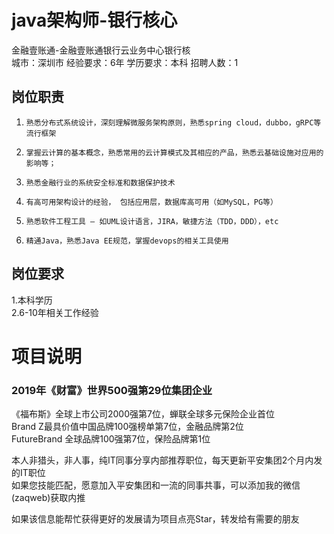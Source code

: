 # java架构师-银行核心
金融壹账通-金融壹账通银行云业务中心银行核  
城市：深圳市 经验要求：6年 学历要求：本科  招聘人数：1

## 岗位职责
1.     熟悉分布式系统设计，深刻理解微服务架构原则，熟悉spring cloud，dubbo，gRPC等流行框架   
2.     掌握云计算的基本概念，熟悉常用的云计算模式及其相应的产品，熟悉云基础设施对应用的影响等；   
3.     熟悉金融行业的系统安全标准和数据保护技术   
4.     有高可用架构设计的经验， 包括应用层，数据库高可用（如MySQL，PG等）   
5.     熟悉软件工程工具 – 如UML设计语言，JIRA，敏捷方法（TDD，DDD），etc   
6.     精通Java，熟悉Java EE规范，掌握devops的相关工具使用

## 岗位要求
1.本科学历   
2.6-10年相关工作经验

# 项目说明

### 2019年《财富》世界500强第29位集团企业
《福布斯》全球上市公司2000强第7位，蝉联全球多元保险企业首位  
Brand Z最具价值中国品牌100强榜单第7位，金融品牌第2位  
FutureBrand 全球品牌100强第7位，保险品牌第1位

本人非猎头，非人事，纯IT同事分享内部推荐职位，每天更新平安集团2个月内发的IT职位  
如果您技能匹配，愿意加入平安集团和一流的同事共事，可以添加我的微信(zaqweb)获取内推 

如果该信息能帮忙获得更好的发展请为项目点亮Star，转发给有需要的朋友




